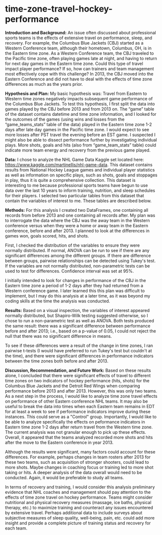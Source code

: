 # time-zone-travel-hockey-performance
**Introduction and Background:** An issue often discussed about professional sports teams is the effects of extensive travel on performance, sleep, and recovery. For example, the Columbus Blue Jackets (CBJ) started as a Western Conference team, although their hometown, Columbus, OH, is in the Eastern time zone. As a Western Conference team, the CBJ traveled to the Pacific time zone, often playing games late at night, and having to return for next day games in the Eastern time zone. Could this type of travel impact player performance? If so, how can trainers and team management most effectively cope with this challenge? In 2013, the CBJ moved into the Eastern Conference and did not have to deal with the effects of time zone differences as much as the years prior.

**Hypothesis and Plan:** My basic hypothesis was: Travel from Eastern to Western time zones negatively impacts subsequent game performance of the Columbus Blue Jackets. To test this hypothesis, I first split the data into games played by the CBJ before 2013 and from 2013 on. The “game” table of the dataset contains datetime and time zone information, and I looked for the outcomes of the games (using wins and losses from the “game_teams_stats” table of the data) played in the Eastern time zone 1-2 days after late day games in the Pacific time zone. I would expect to see more losses after PST travel the evening before an EST game. I suspected I might also be able to dissect performance further by investigating individual plays. More shots, goals and hits (also from “game_team_stats” table) could indicate more team energy and recovery from the previous game played.

**Data:** I chose to analyze the NHL Game Data Kaggle set located here: https://www.kaggle.com/martinellis/nhl-game-data. This dataset contains results from National Hockey League games and individual player statistics as well as information on specific plays, such as shots, goals and stoppages in play, thus it is quite a comprehensive collection. This dataset is interesting to me because professional sports teams have begun to use data over the last 10 years to inform training, nutrition, and sleep schedules for their players. I selected two particular tables from this dataset that contain the variables of interest to me. These tables are described below.

**Methods:** For this analysis I created two DataFrames, one containing all records from before 2013 and one containing all records after. My plan was to interrogate the data where the CBJ was the away team in the Western conference versus when they were a home or away team in the Eastern conference, before and after 2013. I planned to look at the differences in games won, goals scored, hits, and shots.

First, I checked the distribution of the variables to ensure they were normally distributed. If normal, ANOVA can be run to see if there are any significant differences among the different groups. If there are difference between groups, pairwise relationships can be detected using Tukey's test. If the variables are not normally distributed, non-parametric tests can be used to test for differences. Confidence interval was set at 95%.

I initially intended to look for changes in performance of the CBJ in the Eastern time zone a period of 1-2 days after they had returned from a Western conference game. I later learned this this plan was difficult to implement, but I may do this analysis at a later time, as it was beyond my coding skills at the time the analysis was conducted.

**Results:** Based on a visual inspection, the variables of interest appeared normally distributed, but Shapiro-Wilk testing suggested otherwise, so I chose to run a non-parametric test as well as ANOVA. Both tests produced the same result: there was a significant difference between performance before and after 2013; i.e., based on a p-value of 0.05, I could not reject the null that there was no significant difference in means.

To see if these differences were a result of the change in time zones, I ran pairwise t-tests (I would have preferred to run Tukey's test but couldn't at the time), and there were significant differences in performance indicators between the time zones both before and after 2013.

**Discussion, Recommendation, and Future Work:** Based on these results alone, I concluded that there were significant effects of travel to different time zones on two indicators of hockey performance (hits, shots) for the Columbus Blue Jackets and the Detroit Red Wings when comparing performance before 2013 and after 2013. However, this was only two teams. As a next step in the process, I would like to analyze time zone travel effects on performance of other Eastern conference NHL teams. It may also be useful to break the data into times when each Eastern team remains in EDT for at least a week to see if performance indicators improve during these instances. This could serve as a "Control" group. Importantly, I would like to be able to analyze specifically the effects on peformance indicators in Eastern time zone 1-2 days after return travel from the Western time zone. The current analysis was not granular enough to pick up these effects. Overall, it appeared that the teams analyzed recorded more shots and hits after the move to the Eastern conference in year 2013.

Although the results were significant, many factors could account for these differences. For example, perhaps changes in team rosters after 2013 for these two teams, such as acquisition of stronger shooters, could lead to more shots. Maybe changes in coaching focus or training led to more shot taking or hits. A deeper analysis of the data overall would need to be conducted. Again, it would be preferable to study all teams.

In terms of recovery and training, I would consider this analysis preliminary evidence that NHL coaches and management should pay attention to the effects of time zone travel on hockey performance. Teams might consider nutritional and physical recovery measures (massage, ice baths, physical therapy, etc.) to maximize training and counteract any issues encountered by extensive travel. Perhaps additional data to include surveys about subjective measures of sleep quality, well-being, pain, etc. could add more insight and provide a complete picture of training status and recovery for each team.

